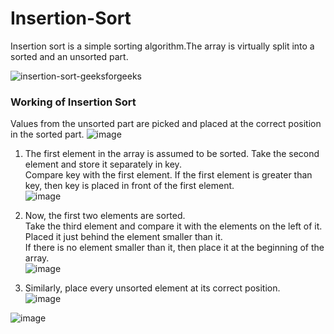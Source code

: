 # Insertion-Sort  
Insertion sort is a simple sorting algorithm.The array is virtually split into a sorted and an unsorted part.

![insertion-sort-geeksforgeeks](https://user-images.githubusercontent.com/91966613/234469660-0d13cc98-6f22-4a51-bcd5-1f74a50d9dc3.gif)

### Working of Insertion Sort
Values from the unsorted part are picked and placed at the correct position in the sorted part. 
![image](https://user-images.githubusercontent.com/91966613/234469125-efd0cd0a-fb62-4910-b013-3f736569149e.png)  
1. The first element in the array is assumed to be sorted. Take the second element and store it separately in key.  
Compare key with the first element. If the first element is greater than key, then key is placed in front of the first element.  
![image](https://user-images.githubusercontent.com/91966613/234469223-754c9662-fda0-44ba-b901-830e8e2aa4e4.png)  

2. Now, the first two elements are sorted.  
Take the third element and compare it with the elements on the left of it.  
Placed it just behind the element smaller than it.  
If there is no element smaller than it, then place it at the beginning of the array.  
![image](https://user-images.githubusercontent.com/91966613/234469322-4af25f0d-4774-469d-8e41-391079bc1b0f.png)  

3. Similarly, place every unsorted element at its correct position.  
![image](https://user-images.githubusercontent.com/91966613/234469482-75a81e4e-4cbe-44b4-8c16-2d587ba3dae3.png)  

  ![image](https://user-images.githubusercontent.com/91966613/234469591-ed8e0461-d71e-40ee-81f6-b0a6b67cfbef.png)  






